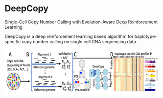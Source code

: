 # DeepCopy
Single-Cell Copy Number Calling with Evolution-Aware Deep Reinforcement Learning

DeepCopy is a deep reinforcement learning based algorithm for haplotype-specific copy number calling on single cell DNA sequencing data. 

<p align="center">
  <img width="1000" height="150" src="./overview.png">
</p>
